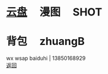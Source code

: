 # [云盘](https://pan.baidu.com/s/1S5NUrdHv3ot61Xh8h3Jshg)      漫图      SHOT<br /> 
# 背包     zhuangB      
wx wsap baiduhi | 13850168929 <br />
[返回](https://myio.github.io/)
